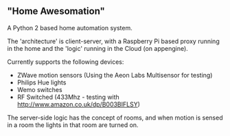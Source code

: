 ## "Home Awesomation"

A Python 2 based home automation system.

The 'architecture' is client-server, with a Raspberry Pi based proxy running in the home and the 'logic' running in the Cloud (on appengine).

Currently supports the following devices:
* ZWave motion sensors (Using the Aeon Labs Multisensor for testing)
* Philips Hue lights
* Wemo switches
* RF Switched (433Mhz - testing with http://www.amazon.co.uk/dp/B003BIFLSY)

The server-side logic has the concept of rooms, and when motion is sensed in a room the lights in that room are turned on.
